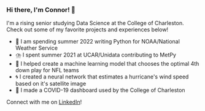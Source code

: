 ### Hi there, I'm Connor! 👋

I'm a rising senior studying Data Science at the College of Charleston. Check out some of my favorite projects and experiences below!

- 🌊 I am spending summer 2022 writing Python for NOAA/National Weather Service
- ⛈️ I spent summer 2021 at UCAR/Unidata contributing to MetPy
- 🏈 I helped create a machine learning model that chooses the optimal 4th down play for NFL teams
- 🌀 I created a neural network that estimates a hurricane's wind speed based on it's satellite image
- 🦠 I made a COVID-19 dashboard used by the College of Charleston

Connect with me on [LinkedIn](https://www.linkedin.com/in/connor-cozad/)!
